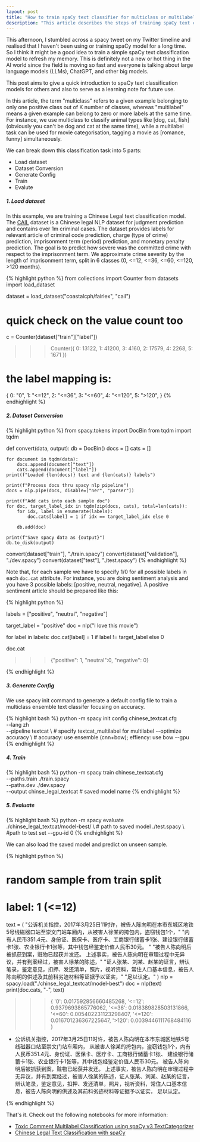 ```yaml
---
layout: post
title: "How to train spaCy text classifier for multiclass or multilabel problem"
description: "This article describes the steps of training spaCy text classifiers."
---
```


This afternoon, I stumbled across a spacy tweet on my Twitter timeline and
realised that I haven't been using or training spaCy model for a long time. So
I think it might be a good idea to train a simple spaCy text classification
model to refresh my memory. This is definitely not a new or hot thing in the AI
world since the field is moving so fast and everyone is talking about large
language models (LLMs), ChatGPT, and other big models.

This post aims to give a quick introduction to spaCy text classification models
for others and also to serve as a learning note for future use.

In this article, the term "multiclass" refers to a given example belonging to
only one positive class out of K number of classes, whereas "multilabel" means
a given example can belong to zero or more labels at the same time. For
instance, we use multiclass to classify animal types like [dog, cat, fish]
(obviously you can't be dog and cat at the same time), while a multilabel task
can be used for movie categorisation, tagging a movie as [romance, funny]
simultaneously.

We can break down this classification task into 5 parts:
- Load dataset
- Dataset Conversion
- Generate Config
- Train
- Evalute

##### 1. Load dataset

In this example, we are training a Chinese Legal text classification model. The
[CAIL](https://huggingface.co/datasets/coastalcph/fairlex) dataset is a Chinese
legal NLP dataset for judgment prediction and contains over 1m criminal cases.
The dataset provides labels for relevant article of criminal code prediction,
charge (type of crime) prediction, imprisonment term (period) prediction, and
monetary penalty prediction. The goal is to predict how severe was the
committed crime with respect to the imprisonment term. We approximate crime
severity by the length of imprisonment term, split in 6 classes (0, <=12,
<=36, <=60, <=120, >120 months).

{% highlight python %}
from collections import Counter
from datasets import load_dataset

dataset = load_dataset("coastalcph/fairlex", "cail")

# quick check on the value count too
c = Counter(dataset["train"]["label"])
>>> Counter({
    0: 13122, 
    1: 41200, 
    3: 4160, 
    2: 17579, 
    4: 2268, 
    5: 1671
})

# the label mapping is:
{
    0: "0",
    1: "<=12",
    2: "<=36",
    3: "<=60",
    4: "<=120",
    5: ">120",
}
{% endhighlight %}


##### 2. Dataset Conversion

{% highlight python %}
from spacy.tokens import DocBin
from tqdm import tqdm

def convert(data, output):
    db = DocBin()
    docs = [] 
    cats = []

    for document in tqdm(data):
        docs.append(document["text"])
        cats.append(document["label"])
    print(f"Loaded {len(docs)} text and {len(cats)} labels")

    print(f"Process docs thru spacy nlp pipeline")
    docs = nlp.pipe(docs, disable=["ner", "parser"]) 

    print(f"Add cats into each sample doc")
    for doc, target_label_idx in tqdm(zip(docs, cats), total=len(cats)):  
        for idx, label in enumerate(labels):
            doc.cats[label] = 1 if idx == target_label_idx else 0

        db.add(doc)  

    print(f"Save spacy data as {output}")
    db.to_disk(output)

convert(dataset["train"], "./train.spacy")
convert(dataset["validation"], "./dev.spacy")
convert(dataset["test"], "./test.spacy")
{% endhighlight %}

Note that, for each sample we have to specify 1/0 for all possible labels in
each `doc.cat` attribute. For instance, you are doing sentiment analysis and
you have 3 possible labels: [positive, neutral, negative]. A positive sentiment
article should be prepared like this:

{% highlight python %}

labels = ["positive", "neutral", "negative"]

target_label = "positive"
doc = nlp("I love this movie")

for label in labels:
    doc.cat[label] = 1 if label != target_label else 0

doc.cat
>>> {"positive": 1, "neutral":0, "negative": 0}

{% endhighlight %}

##### 3. Generate Config

We use spacy init command to generate a default config file to train a
multiclass ensemble text classifer focusing on accuracy.

{% highlight bash %}
python -m spacy init config chinese_textcat.cfg \
    --lang zh \
    --pipeline textcat \ # specify textcat_multilabel for multilabel
    --optimize accuracy \ # accuracy: use ensemble (cnn+bow); effiency: use bow
    --gpu
{% endhighlight %}

##### 4. Train
{% highlight bash %}
python -m spacy train chinese_textcat.cfg \
    --paths.train ./train.spacy \
    --paths.dev ./dev.spacy \
    --output chinse_legal_textcat # saved model name
{% endhighlight %}


##### 5. Evaluate
{% highlight bash %}
python -m spacy evaluate \
    ./chinse_legal_textcat/model-best/ \ # path to saved model
    ./test.spacy \ #path to test set
    --gpu-id 0
{% endhighlight %}

We can also load the saved model and predict on unseen sample.

{% highlight python %}
# random sample from train split
# label: 1 (<=12)
text = (
    "公诉机关指控，2017年3月25日11时许，被告人陈向明在本市东城区地铁5号线磁器口站至崇文门站车厢内，从被害人徐某的挎包内，盗窃钱包1个，"
    "内有人民币351.4元、身份证、医保卡、医疗卡、工商银行储蓄卡1张、建设银行储蓄卡1张、农业银行卡1张等，其中钱包经鉴定价值人民币30元。 "
    "被告人陈向明后被抓获到案，赃物已起获并发还。  上述事实，被告人陈向明在审理过程中无异议，并有到案经过，被害人徐某的陈述，"
    "证人张某、刘某、赵某的证言，辨认笔录，鉴定意见，扣押、发还清单，照片，视听资料，常住人口基本信息，被告人陈向明的供述及其前科劣迹材料等证据予以证实，"
    "足以认定。"
)
nlp = spacy.load("./chinse_legal_textcat/model-best")
doc = nlp(text)
print(doc.cats,  "-",  text)
>>> {
    '0': 0.017592856660485268, 
    '<=12': 0.9379693865776062, 
    '<=36': 0.018389828503131866, 
    '<=60': 0.005402231123298407, 
    '<=120': 0.016701236367225647, 
    '>120': 0.0039446111768484116
} 
- 公诉机关指控，2017年3月25日11时许，被告人陈向明在本市东城区地铁5号线磁器口站至崇文门站车厢内，
从被害人徐某的挎包内，盗窃钱包1个，内有人民币351.4元、身份证、医保卡、医疗卡、工商银行储蓄卡1张、
建设银行储蓄卡1张、农业银行卡1张等，其中钱包经鉴定价值人民币30元。
被告人陈向明后被抓获到案，赃物已起获并发还。
上述事实，被告人陈向明在审理过程中无异议，并有到案经过，被害人徐某的陈述，证人张某、刘某、赵某的证言，
辨认笔录，鉴定意见，扣押、发还清单，照片，视听资料，常住人口基本信息，被告人陈向明的供述及其前科劣迹材料等证据予以证实，
足以认定。

{% endhighlight %}

That's it. Check out the following notebooks for more information:
- [Toxic Comment Multilabel Classification using spaCy v3 TextCategorizer](https://github.com/LxYuan0420/nlp/blob/main/notebooks/Toxic_Comment_Multilabel_Classification_using_spaCy_v3_TextCategorizer.ipynb)
- [Chinese Legal Text Classification with spaCy](https://github.com/LxYuan0420/nlp/blob/main/notebooks/Chinese_Legal_NLP_Text_Classification_with_spaCy.ipynb)

